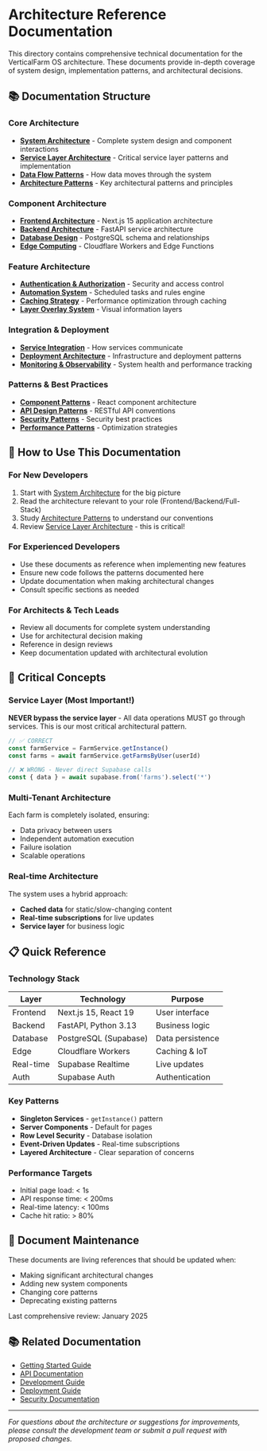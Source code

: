 # Architecture Reference Documentation

This directory contains comprehensive technical documentation for the VerticalFarm OS architecture. These documents provide in-depth coverage of system design, implementation patterns, and architectural decisions.

## 📚 Documentation Structure

### Core Architecture
- **[System Architecture](./system-architecture.md)** - Complete system design and component interactions
- **[Service Layer Architecture](./service-layer.md)** - Critical service layer patterns and implementation
- **[Data Flow Patterns](./data-flow.md)** - How data moves through the system
- **[Architecture Patterns](./patterns.md)** - Key architectural patterns and principles

### Component Architecture
- **[Frontend Architecture](./frontend-architecture.md)** - Next.js 15 application architecture
- **[Backend Architecture](./backend-architecture.md)** - FastAPI service architecture
- **[Database Design](./database-design.md)** - PostgreSQL schema and relationships
- **[Edge Computing](./edge-computing.md)** - Cloudflare Workers and Edge Functions

### Feature Architecture
- **[Authentication & Authorization](./authentication.md)** - Security and access control
- **[Automation System](./automation-architecture.md)** - Scheduled tasks and rules engine
- **[Caching Strategy](./caching-strategy.md)** - Performance optimization through caching
- **[Layer Overlay System](./layer-overlay-system.md)** - Visual information layers

### Integration & Deployment
- **[Service Integration](./service-integration.md)** - How services communicate
- **[Deployment Architecture](./deployment.md)** - Infrastructure and deployment patterns
- **[Monitoring & Observability](./monitoring.md)** - System health and performance tracking

### Patterns & Best Practices
- **[Component Patterns](./component-patterns.md)** - React component architecture
- **[API Design Patterns](./api-patterns.md)** - RESTful API conventions
- **[Security Patterns](./security-patterns.md)** - Security best practices
- **[Performance Patterns](./performance-patterns.md)** - Optimization strategies

## 🎯 How to Use This Documentation

### For New Developers
1. Start with [System Architecture](./system-architecture.md) for the big picture
2. Read the architecture relevant to your role (Frontend/Backend/Full-Stack)
3. Study [Architecture Patterns](./patterns.md) to understand our conventions
4. Review [Service Layer Architecture](./service-layer.md) - this is critical!

### For Experienced Developers
- Use these documents as reference when implementing new features
- Ensure new code follows the patterns documented here
- Update documentation when making architectural changes
- Consult specific sections as needed

### For Architects & Tech Leads
- Review all documents for complete system understanding
- Use for architectural decision making
- Reference in design reviews
- Keep documentation updated with architectural evolution

## 🔑 Critical Concepts

### Service Layer (Most Important!)
**NEVER bypass the service layer** - All data operations MUST go through services. This is our most critical architectural pattern.

```typescript
// ✅ CORRECT
const farmService = FarmService.getInstance()
const farms = await farmService.getFarmsByUser(userId)

// ❌ WRONG - Never direct Supabase calls
const { data } = await supabase.from('farms').select('*')
```

### Multi-Tenant Architecture
Each farm is completely isolated, ensuring:
- Data privacy between users
- Independent automation execution
- Failure isolation
- Scalable operations

### Real-time Architecture
The system uses a hybrid approach:
- **Cached data** for static/slow-changing content
- **Real-time subscriptions** for live updates
- **Service layer** for business logic

## 📋 Quick Reference

### Technology Stack
| Layer | Technology | Purpose |
|-------|------------|---------|
| Frontend | Next.js 15, React 19 | User interface |
| Backend | FastAPI, Python 3.13 | Business logic |
| Database | PostgreSQL (Supabase) | Data persistence |
| Edge | Cloudflare Workers | Caching & IoT |
| Real-time | Supabase Realtime | Live updates |
| Auth | Supabase Auth | Authentication |

### Key Patterns
- **Singleton Services** - `getInstance()` pattern
- **Server Components** - Default for pages
- **Row Level Security** - Database isolation
- **Event-Driven Updates** - Real-time subscriptions
- **Layered Architecture** - Clear separation of concerns

### Performance Targets
- Initial page load: < 1s
- API response time: < 200ms
- Real-time latency: < 100ms
- Cache hit ratio: > 80%

## 🔄 Document Maintenance

These documents are living references that should be updated when:
- Making significant architectural changes
- Adding new system components
- Changing core patterns
- Deprecating existing patterns

Last comprehensive review: January 2025

## 📚 Related Documentation

- [Getting Started Guide](/docs/getting-started/)
- [API Documentation](/docs/03-api/)
- [Development Guide](/docs/02-development/)
- [Deployment Guide](/docs/04-deployment/)
- [Security Documentation](/docs/06-security/)

---

*For questions about the architecture or suggestions for improvements, please consult the development team or submit a pull request with proposed changes.*